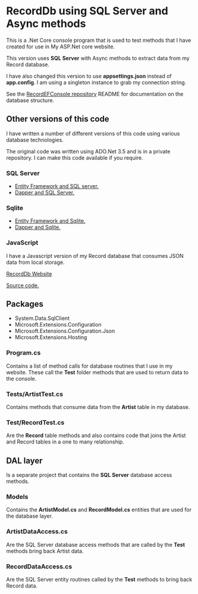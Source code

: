 # RecordDb using SQL Server and Async methods

This is a .Net Core console program that is used to test methods that I have created for use in My ASP.Net core website.

This version uses **SQL Server** with Async methods to extract data from my Record database.

I have also changed this version to use **appsettings.json** instead of **app.config**. I am using a singleton instance to grab my connection string.

See the [RecordEFConsole repository](https://github.com/alanrob17/RecordEFConsole) README for documentation on the database structure.

## Other versions of this code

I have written a number of different versions of this code using various database technologies.

The original code was written using ADO.Net 3.5 and is in a private repository. I can make this code available if you require.

### SQL Server

* [Entity Framework and SQL server.](https://github.com/alanrob17/RecordEFConsole)
* [Dapper and SQL Server.](https://github.com/alanrob17/RecordDbSqlDapperApp)

### Sqlite

* [Entity Framework and Sqlite.](https://github.com/alanrob17/RecordDBEFSQLite)
* [Dapper and Sqlite.](https://github.com/alanrob17/RecordDbSQLiteDapper)

### JavaScript

I have a Javascript version of my Record database that consumes JSON data from local storage.

[RecordDb Website](https://recordlist.netlify.app/)

[Source code.](https://github.com/alanrob17/recorddb-app)

## Packages

* System.Data.SqlClient
* Microsoft.Extensions.Configuration
* Microsoft.Extensions.Configuration.Json
* Microsoft.Extensions.Hosting

### Program.cs

Contains a list of method calls for database routines that I use in my website. These call the **Test** folder methods that are used to return data to the console.

### Tests/ArtistTest.cs

Contains methods that consume data from the **Artist** table in my database.

### Test/RecordTest.cs

Are the **Record** table methods and also contains code that joins the Artist and Record tables in a one to many relationship.

## DAL layer

Is a separate project that contains the **SQL Server** database access methods.

### Models

Contains the **ArtistModel.cs** and **RecordModel.cs** entities that are used for the database layer.

### ArtistDataAccess.cs

Are the SQL Server database access methods that are called by the **Test** methods bring back Artist data.

### RecordDataAccess.cs

Are the SQL Server entity routines called by the **Test** methods to bring back Record data.

